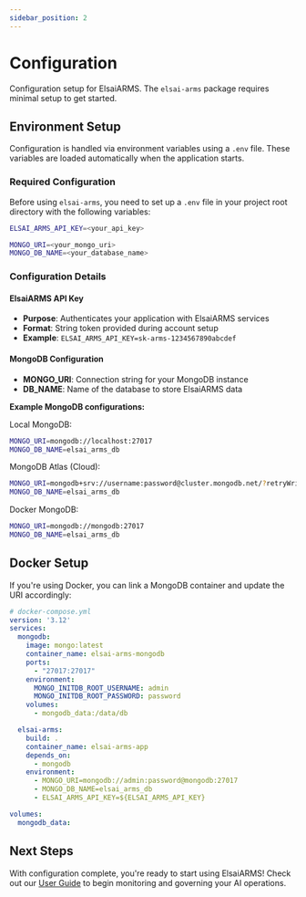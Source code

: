 ```yaml
---
sidebar_position: 2
---
```


# Configuration

Configuration setup for ElsaiARMS. The `elsai-arms` package requires minimal setup to get started.

## Environment Setup

Configuration is handled via environment variables using a `.env` file. These variables are loaded automatically when the application starts.

### Required Configuration

Before using `elsai-arms`, you need to set up a `.env` file in your project root directory with the following variables:

```bash
ELSAI_ARMS_API_KEY=<your_api_key>

MONGO_URI=<your_mongo_uri>
MONGO_DB_NAME=<your_database_name>
```

### Configuration Details

#### ElsaiARMS API Key
- **Purpose**: Authenticates your application with ElsaiARMS services
- **Format**: String token provided during account setup
- **Example**: `ELSAI_ARMS_API_KEY=sk-arms-1234567890abcdef`

#### MongoDB Configuration
- **MONGO_URI**: Connection string for your MongoDB instance
- **DB_NAME**: Name of the database to store ElsaiARMS data

**Example MongoDB configurations:**

Local MongoDB:
```bash
MONGO_URI=mongodb://localhost:27017
MONGO_DB_NAME=elsai_arms_db
```

MongoDB Atlas (Cloud):
```bash
MONGO_URI=mongodb+srv://username:password@cluster.mongodb.net/?retryWrites=true&w=majority
MONGO_DB_NAME=elsai_arms_db
```

Docker MongoDB:
```bash
MONGO_URI=mongodb://mongodb:27017
MONGO_DB_NAME=elsai_arms_db
```

## Docker Setup

If you're using Docker, you can link a MongoDB container and update the URI accordingly:

```yaml
# docker-compose.yml
version: '3.12'
services:
  mongodb:
    image: mongo:latest
    container_name: elsai-arms-mongodb
    ports:
      - "27017:27017"
    environment:
      MONGO_INITDB_ROOT_USERNAME: admin
      MONGO_INITDB_ROOT_PASSWORD: password
    volumes:
      - mongodb_data:/data/db

  elsai-arms:
    build: .
    container_name: elsai-arms-app
    depends_on:
      - mongodb
    environment:
      - MONGO_URI=mongodb://admin:password@mongodb:27017
      - MONGO_DB_NAME=elsai_arms_db
      - ELSAI_ARMS_API_KEY=${ELSAI_ARMS_API_KEY}

volumes:
  mongodb_data:
```

## Next Steps

With configuration complete, you're ready to start using ElsaiARMS! Check out our [User Guide](docs/user_guide.md) to begin monitoring and governing your AI operations.
